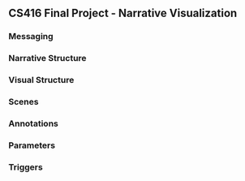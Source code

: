 ## CS416 Final Project - Narrative Visualization


### Messaging
### Narrative Structure
### Visual Structure
### Scenes
### Annotations
### Parameters
### Triggers

